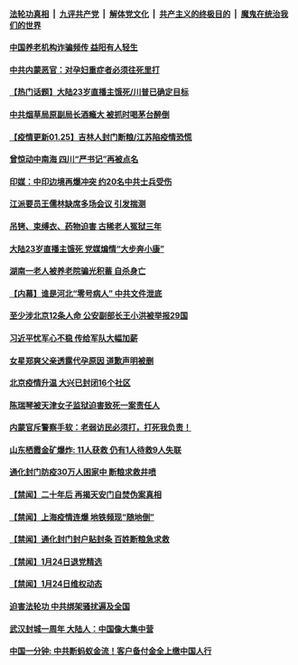 

####  [法轮功真相](../../../../basic/blob/master/README.md?t=01252101) &nbsp;|&nbsp; [九评共产党](../../../../9ping.md/blob/master/README.md?t=01252101) &nbsp;|&nbsp; [解体党文化](../../../../jtdwh.md/blob/master/README.md?t=01252101)  &nbsp;|&nbsp; [共产主义的终极目的](../../../../gczydzjmd.md/blob/master/README.md?t=01252101) &nbsp;|&nbsp; [魔鬼在统治我们的世界](../../../../mgztzwmdsj.md/blob/master/README.md?t=01252101) 

#### [中国养老机构诈骗频传  益阳有人轻生](../pages/prog204/a103039640.md?t=01252101) 

#### [中共内蒙恶官：对孕妇重症者必须往死里打](../pages/prog204/a103039624.md?t=01252101) 

#### [【热门话题】大陆23岁直播主饿死/川普已确定目标](../pages/prog204/a103039567.md?t=01252101) 


#### [中共烟草局原副局长酒瘾大 被抓时喝茅台醉倒](../pages/prog204/a103039574.md?t=01252101) 

#### [【疫情更新01.25】吉林人封门断粮/江苏陷疫情恐慌](../pages/prog204/a103034335.md?t=01252101) 

#### [曾惊动中南海 四川“严书记”再被点名](../pages/prog204/a103039539.md?t=01252101) 

#### [印媒：中印边境再爆冲突 约20名中共士兵受伤](../pages/prog204/a103039528.md?t=01252101) 

#### [江派要员王儒林缺席多场会议 引发揣测](../pages/prog204/a103039523.md?t=01252101) 

#### [吊铐、束缚衣、药物迫害 古稀老人冤狱三年](../pages/prog204/a103039491.md?t=01252101) 

#### [大陆23岁直播主饿死 党媒煸情“大步奔小康”](../pages/prog204/a103039473.md?t=01252101) 

#### [湖南一老人被养老院骗光积蓄 自杀身亡](../pages/prog204/a103039489.md?t=01252101) 

#### [【内幕】谁是河北“零号病人” 中共文件泄底](../pages/prog204/a103039465.md?t=01252101) 

#### [至少涉北京12条人命 公安副部长王小洪被举报29国](../pages/prog204/a103039310.md?t=01252101) 

#### [习近平忧军心不稳 传给军队大幅加薪](../pages/prog204/a103039387.md?t=01252101) 

#### [女星郑爽父亲透露代孕原因 道歉声明被删](../pages/prog204/a103039371.md?t=01252101) 

#### [北京疫情升温 大兴已封闭16个社区](../pages/prog204/a103039346.md?t=01252101) 

#### [陈瑞琴被天津女子监狱迫害致死一案责任人](../pages/prog204/a103039518.md?t=01252101) 

#### [内蒙官斥警察手软：老弱访民必须打，打死我负责！](../pages/prog204/a103039433.md?t=01252101) 

#### [山东栖霞金矿爆炸: 11人获救 仍有1人待救9人失联](../pages/prog204/a103039240.md?t=01252101) 


#### [通化封门防疫30万人困家中 断粮求救井喷](../pages/prog204/a103039173.md?t=01252101) 

#### [【禁闻】二十年后 再揭天安门自焚伪案真相](../pages/prog204/a103039201.md?t=01252101) 

#### [【禁闻】上海疫情连爆 地铁频现“随地倒”](../pages/prog204/a103039193.md?t=01252101) 

#### [【禁闻】通化封门封户贴封条 百姓断粮急求救](../pages/prog204/a103039195.md?t=01252101) 

#### [【禁闻】1月24日退党精选](../pages/prog204/a103039156.md?t=01252101) 

#### [【禁闻】1月24日维权动态](../pages/prog204/a103039150.md?t=01252101) 

#### [迫害法轮功 中共绑架骚扰遍及全国](../pages/prog204/a103039146.md?t=01252101) 

#### [武汉封城一周年 大陆人：中国像大集中营](../pages/prog204/a103039136.md?t=01252101) 

#### [中国一分钟: 中共断蚂蚁金流！客户备付金全上缴中国人行](../pages/prog204/a103039138.md?t=01252101) 

